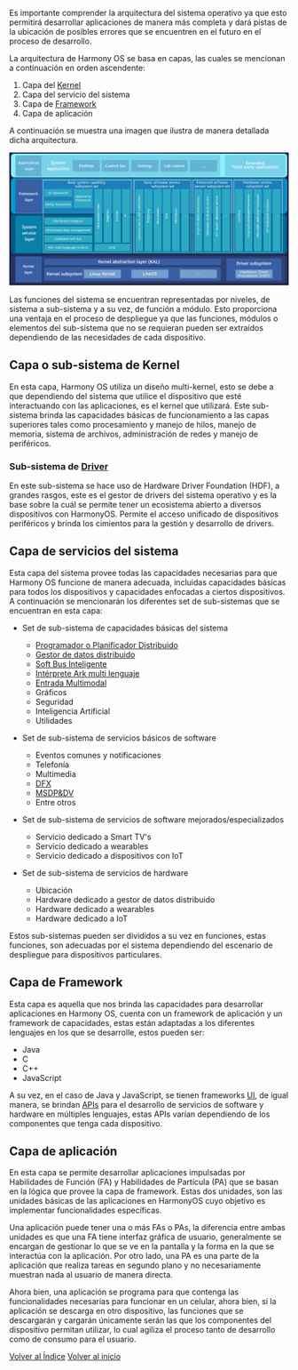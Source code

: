 Es importante comprender la arquitectura del sistema operativo ya que esto permitirá desarrollar aplicaciones de manera más completa y dará pistas de la ubicación de posibles errores que se encuentren en el futuro en el proceso de desarrollo.

La arquitectura de Harmony OS se basa en capas, las cuales se mencionan a continuación en orden ascendente:

1. Capa del [Kernel](../../Conceptos%20&Definiciones/Kernel.md)
2. Capa del servicio del sistema
3. Capa de [Framework](../../Conceptos%20&%20Definiciones/Framework.md)
4. Capa de aplicación

A continuación se muestra una imagen que ilustra de manera detallada dicha arquitectura.

![Foto Arquitectura](../../Imagenes/ArquitecturaHarmonyOS.png)


Las funciones del sistema se encuentran representadas por niveles, de sistema a sub-sistema y a su vez, de función a módulo. Esto proporciona una ventaja en el proceso de despliegue ya que las funciones, módulos o elementos del sub-sistema que no se requieran pueden ser extraídos dependiendo de las necesidades de cada dispositivo.

## Capa o sub-sistema de Kernel

En esta capa, Harmony OS utiliza un diseño multi-kernel, esto se debe a que dependiendo del sistema que utilice el dispositivo que esté interactuando con las aplicaciones, es el kernel que utilizará. Este sub-sistema brinda las capacidades básicas de funcionamiento a las capas superiores tales como procesamiento y manejo de hilos, manejo de memoria, sistema de archivos, administración de redes y manejo de periféricos.

### Sub-sistema de [Driver](../../Conceptos%20&%20Definiciones/Driver.md)

En este sub-sistema se hace uso de Hardware Driver Foundation (HDF), a grandes rasgos, este es el gestor de drivers del sistema operativo y es la base sobre la cuál se permite tener un ecosistema abierto a diversos dispositivos con HarmonyOS. Permite el acceso unificado de dispositivos periféricos y brinda los cimientos para la gestión y desarrollo de drivers.

## Capa de servicios del sistema

Esta capa del sistema provee todas las capacidades necesarias para que Harmony OS funcione de manera adecuada, incluidas capacidades básicas para todos los dispositivos y capacidades enfocadas a ciertos dispositivos. A continuación se mencionarán los diferentes set de sub-sistemas que se encuentran en esta capa:

- Set de sub-sistema de capacidades básicas del sistema
	- [Programador o Planificador Distribuido](../../Conceptos%20&%20Definiciones/Programador%20o%20Planificador%20Distribuido.md)
	- [Gestor de datos distribuido](../../Conceptos%20&%20Definiciones/Gestor%20de%datos%20distribuido.md)
	- [Soft Bus Inteligente](../../Conceptos%20&%20Definiciones/Soft%20Bus%20Inteligente.md)
	- [Intérprete Ark multi lenguaje](../../Conceptos%20&%20Definiciones/Intérprete%20Ark%20multi%20lenguaje.md)
	- [Entrada Multimodal](../../Conceptos%20&%20Definiciones/Entrada%20Multimodal.md)
	- Gráficos
	- Seguridad
	- Inteligencia Artificial
	- Utilidades

- Set de sub-sistema de servicios básicos de software
	- Eventos comunes y notificaciones
	- Telefonía
	- Multimedia
	- [DFX](../../Conceptos%20&%20Definiciones/DFX.md)
	- [MSDP&DV](../../Conceptos%20&%20Definiciones/MSDP&DV.md)
	- Entre otros

- Set de sub-sistema de servicios de software mejorados/especializados
	- Servicio dedicado a Smart TV's
	- Servicio dedicado a wearables
	- Servicio dedicado a dispositivos con IoT

- Set de sub-sistema de servicios de hardware
	- Ubicación
	- Hardware dedicado a gestor de datos distribuido
	- Hardware dedicado a wearables
	- Hardware dedicado a IoT

Estos sub-sistemas pueden ser divididos a su vez en funciones, estas funciones, son adecuadas por el sistema dependiendo del escenario de despliegue para dispositivos particulares.


## Capa de Framework

Esta capa es aquella que nos brinda las capacidades para desarrollar aplicaciones en Harmony OS, cuenta con un framework de aplicación y un framework de capacidades, estas están adaptadas a los diferentes lenguajes en los que se desarrolle, estos pueden ser:

- Java
- C
- C++
- JavaScript

A su vez, en el caso de Java y JavaScript, se tienen frameworks [UI](../../Conceptos%20&%20Definiciones/UI.md), de igual manera, se brindan [APIs](../../Conceptos%20&%20Definiciones/API.md) para el desarrollo de servicios de software y hardware en múltiples lenguajes, estas APIs varían dependiendo de los componentes que tenga cada dispositivo.


## Capa de aplicación

En esta capa se permite desarrollar aplicaciones impulsadas por Habilidades de Función (FA) y Habilidades de Partícula (PA) que se basan en la lógica que provee la capa de framework. Estas dos unidades, son las unidades básicas de las aplicaciones en HarmonyOS cuyo objetivo es implementar funcionalidades específicas.

Una aplicación puede tener una o más FAs o PAs, la diferencia entre ambas unidades es que una FA tiene interfaz gráfica de usuario, generalmente se encargan de gestionar lo que se ve en la pantalla y la forma en la que se interactúa con la aplicación.  Por otro lado, una PA es una parte de la aplicación que realiza tareas en segundo plano y no necesariamente muestran nada al usuario de manera directa.

Ahora bien, una aplicación se programa para que contenga las funcionalidades necesarias para funcionar en un celular, ahora bien, si la aplicación se descarga en otro dispositivo, las funciones que se descargarán y cargarán únicamente serán las que los componentes del dispositivo permitan utilizar, lo cual agiliza el proceso tanto de desarrollo como de consumo para el usuario. 

[Volver al Índice](../Acerca%20de%20Harmony%20OS.md)
[Volver al inicio](../../Bitácora%20de%20Proyecto.md)
